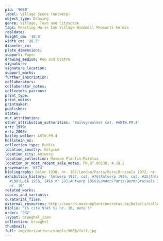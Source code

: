 ```yaml
---
pid: '9608'
label: Village Scene (Antwerp)
object_type: Drawing
genre: Village, Town and Cityscape
tags: Feasting Horse Inn Village Windmill Peasants Kermis
realdate: 
height_cm: '18.8'
width_cm: '26.5'
diameter_cm: 
plate_dimensions: 
support: Paper
drawing_medium: Pen and bistre
signature: 
signature_location: 
support_marks: 
further_inscription: 
collaborators: 
collaborator_notes: 
collectors_patrons: 
print_type: 
print_notes: 
printmaker: 
publisher: 
states: 
our_attribution: 
other_attribution_authorities: 'Bailey/Walker cat. #ANTW.PM.4'
ertz_1979: 
ertz_2008: 
bailey_walker: ANTW.PM.4
hollstein_no: 
collection_type: Public
location_country: Belgium
location_city: Antwerp
location_collection: Museum Plantin-Moretus
location_or_most_recent_sale_notes: PK.OT.00230; A.38.2
provenance: '6574'
bibliography: Delen 1938, nr. 167|London/Paris/Bern/Brussels 1972, nr. 16, note 5
exhibition_history: 'Antwerp 1927, cat. #76|Antwerp 1936, cat. #25|Antwerp 1955, cat.
  #198|Luik 1956, [#16 or 18]|Antwerp 1958|London/Paris/Bern/Brussels 1972, under
  nr. 16'
related_works: 
copies_and_variants: 
curatorial_files: 
external_resources: http://search.museumplantinmoretus.be/Details/collect/276962
biblio: "{% cite 9345 %} nr. 16, note 5"
order: '942'
layout: brueghel_item
collection: brueghel
thumbnail: 
full: img/derivatives/simple/9608/full.jpg
---
```


